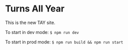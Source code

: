 # Turns All Year

This is the new TAY site.

To start in dev mode:
`$ npm run dev`

To start in prod mode:
`$ npm run build && npm run start`
